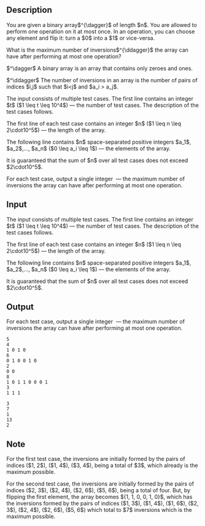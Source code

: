 ## Description

<div><p>You are given a binary array$^{\dagger}$ of length $n$. You are allowed to perform one operation on it <span class="tex-font-style-bf">at most once</span>. In an operation, you can choose any element and flip it: turn a $0$ into a $1$ or vice-versa.</p><p>What is the maximum number of inversions$^{\ddagger}$ the array can have after performing <span class="tex-font-style-bf">at most one</span> operation?</p><p>$^\dagger$ A binary array is an array that contains only zeroes and ones.</p><p>$^\ddagger$ The number of inversions in an array is the number of pairs of indices $i,j$ such that $i&lt;j$ and $a_i &gt; a_j$.</p></div><div class="input-specification"><p>The input consists of multiple test cases. The first line contains an integer $t$ ($1 \leq t \leq 10^4$)&nbsp;— the number of test cases. The description of the test cases follows.</p><p>The first line of each test case contains an integer $n$ ($1 \leq n \leq 2\cdot10^5$)&nbsp;— the length of the array.</p><p>The following line contains $n$ space-separated positive integers $a_1$, $a_2$,..., $a_n$ ($0 \leq a_i \leq 1$)&nbsp;— the elements of the array.</p><p>It is guaranteed that the sum of $n$ over all test cases does not exceed $2\cdot10^5$.</p></div><div class="output-specification"><p>For each test case, output a single integer &nbsp;— the maximum number of inversions the array can have after performing <span class="tex-font-style-bf">at most one</span> operation.</p></div>

## Input

<p>The input consists of multiple test cases. The first line contains an integer $t$ ($1 \leq t \leq 10^4$)&nbsp;— the number of test cases. The description of the test cases follows.</p><p>The first line of each test case contains an integer $n$ ($1 \leq n \leq 2\cdot10^5$)&nbsp;— the length of the array.</p><p>The following line contains $n$ space-separated positive integers $a_1$, $a_2$,..., $a_n$ ($0 \leq a_i \leq 1$)&nbsp;— the elements of the array.</p><p>It is guaranteed that the sum of $n$ over all test cases does not exceed $2\cdot10^5$.</p>

## Output

<p>For each test case, output a single integer &nbsp;— the maximum number of inversions the array can have after performing <span class="tex-font-style-bf">at most one</span> operation.</p>





```input1|2,3,6,7,10,11
5
4
1 0 1 0
6
0 1 0 0 1 0
2
0 0
8
1 0 1 1 0 0 0 1
3
1 1 1
```




```output1
3
7
1
13
2
```



## Note

<p>For the first test case, the inversions are initially formed by the pairs of indices ($1, 2$), ($1, 4$), ($3, 4$), being a total of $3$, which already is the maximum possible.</p><p>For the second test case, the inversions are initially formed by the pairs of indices ($2, 3$), ($2, 4$), ($2, 6$), ($5, 6$), being a total of four. But, by flipping the first element, the array becomes ${1, 1, 0, 0, 1, 0}$, which has the inversions formed by the pairs of indices ($1, 3$), ($1, 4$), ($1, 6$), ($2, 3$), ($2, 4$), ($2, 6$), ($5, 6$) which total to $7$ inversions which is the maximum possible.</p>
